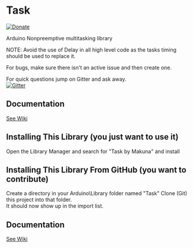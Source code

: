# Task

[![Donate](http://img.shields.io/paypal/donate.png?color=yellow)](https://www.paypal.com/cgi-bin/webscr?cmd=_s-xclick&hosted_button_id=6AA97KE54UJR4)

Arduino Nonpreemptive multitasking library

NOTE: Avoid the use of Delay in all high level code as the tasks timing should be used to replace it.

For bugs, make sure there isn't an active issue and then create one.

For quick questions jump on Gitter and ask away.  
[![Gitter](https://badges.gitter.im/Join%20Chat.svg)](https://gitter.im/Makuna/Task?utm_source=badge&utm_medium=badge&utm_campaign=pr-badge)

## Documentation
[See Wiki](https://github.com/Makuna/Task/wiki)

## Installing This Library (you just want to use it)
Open the Library Manager and search for "Task by Makuna" and install

## Installing This Library From GitHub (you want to contribute)
Create a directory in your Arduino\Library folder named "Task"
Clone (Git) this project into that folder.  
It should now show up in the import list.

## Documentation
[See Wiki](https://github.com/Makuna/Task/wiki)